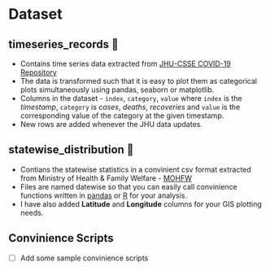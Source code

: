 # Dataset

## timeseries_records :file_folder:
- Contains time series data extracted from [JHU-CSSE COVID-19 Repository](https://github.com/CSSEGISandData/COVID-19)
- The data is transformed such that it is easy to plot them as categorical plots simultaneously using pandas, seaborn or matplotlib.
- Columns in the dataset - `index`,	`category`, `value` where `index` is the *timestamp*, `category` is *cases*, *deaths*, *recoveries* and `value` is the corresponding value of the category at the given timestamp.
- New rows are added whenever the JHU data updates.

## statewise_distribution :file_folder:
- Contians the statewise statistics in a convinient csv format extracted from Ministry of Health & Family Welfare - [MOHFW](https://www.mohfw.gov.in/)
- Files are named datewise so that you can easily call convinience functions written in [pandas](https://pandas.pydata.org/) or [R](https://www.r-project.org/) for your analysis.
- I have also added **Latitude** and **Longitude** columns for your GIS plotting needs.

## Convinience Scripts
- [ ] Add some sample convinience scripts